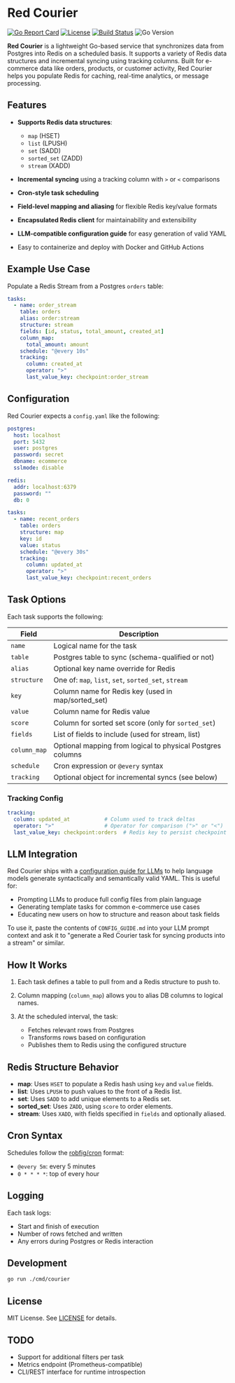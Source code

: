 # Red Courier

[![Go Report Card](https://goreportcard.com/badge/github.com/Checker-Finance/red-courier)](https://goreportcard.com/report/github.com/nathanbcrocker/red-courier)
[![License](https://img.shields.io/github/license/Checker-Finance/red-courier)](LICENSE)
[![Build Status](https://github.com/Checker-Finance/red-courier/actions/workflows/ci.yml/badge.svg)](https://github.com/Checker-Finance/red-courier/actions)
![Go Version](https://img.shields.io/badge/go-1.24-blue)

**Red Courier** is a lightweight Go-based service that synchronizes data from Postgres into Redis on a scheduled basis. It supports a variety of Redis data structures and incremental syncing using tracking columns. Built for e-commerce data like orders, products, or customer activity, Red Courier helps you populate Redis for caching, real-time analytics, or message processing.

## Features

* **Supports Redis data structures**:

    * `map` (HSET)
    * `list` (LPUSH)
    * `set` (SADD)
    * `sorted_set` (ZADD)
    * `stream` (XADD)
* **Incremental syncing** using a tracking column with `>` or `<` comparisons
* **Cron-style task scheduling**
* **Field-level mapping and aliasing** for flexible Redis key/value formats
* **Encapsulated Redis client** for maintainability and extensibility
* **LLM-compatible configuration guide** for easy generation of valid YAML
* Easy to containerize and deploy with Docker and GitHub Actions

## Example Use Case

Populate a Redis Stream from a Postgres `orders` table:

```yaml
tasks:
  - name: order_stream
    table: orders
    alias: order:stream
    structure: stream
    fields: [id, status, total_amount, created_at]
    column_map:
      total_amount: amount
    schedule: "@every 10s"
    tracking:
      column: created_at
      operator: ">"
      last_value_key: checkpoint:order_stream
```

## Configuration

Red Courier expects a `config.yaml` like the following:

```yaml
postgres:
  host: localhost
  port: 5432
  user: postgres
  password: secret
  dbname: ecommerce
  sslmode: disable

redis:
  addr: localhost:6379
  password: ""
  db: 0

tasks:
  - name: recent_orders
    table: orders
    structure: map
    key: id
    value: status
    schedule: "@every 30s"
    tracking:
      column: updated_at
      operator: ">"
      last_value_key: checkpoint:recent_orders
```

## Task Options

Each task supports the following:

| Field        | Description                                                |
| ------------ | ---------------------------------------------------------- |
| `name`       | Logical name for the task                                  |
| `table`      | Postgres table to sync (schema-qualified or not)           |
| `alias`      | Optional key name override for Redis                       |
| `structure`  | One of: `map`, `list`, `set`, `sorted_set`, `stream`       |
| `key`        | Column name for Redis key (used in map/sorted\_set)        |
| `value`      | Column name for Redis value                                |
| `score`      | Column for sorted set score (only for `sorted_set`)        |
| `fields`     | List of fields to include (used for stream, list)          |
| `column_map` | Optional mapping from logical to physical Postgres columns |
| `schedule`   | Cron expression or `@every` syntax                         |
| `tracking`   | Optional object for incremental syncs (see below)          |

### Tracking Config

```yaml
tracking:
  column: updated_at           # Column used to track deltas
  operator: ">"                # Operator for comparison (">" or "<")
  last_value_key: checkpoint:orders  # Redis key to persist checkpoint value
```

## LLM Integration

Red Courier ships with a [configuration guide for LLMs](CONFIG_GUIDE.md) to help language models generate syntactically and semantically valid YAML. This is useful for:

* Prompting LLMs to produce full config files from plain language
* Generating template tasks for common e-commerce use cases
* Educating new users on how to structure and reason about task fields

To use it, paste the contents of `CONFIG_GUIDE.md` into your LLM prompt context and ask it to "generate a Red Courier task for syncing products into a stream" or similar.

## How It Works

1. Each task defines a table to pull from and a Redis structure to push to.
2. Column mapping (`column_map`) allows you to alias DB columns to logical names.
3. At the scheduled interval, the task:

    * Fetches relevant rows from Postgres
    * Transforms rows based on configuration
    * Publishes them to Redis using the configured structure

## Redis Structure Behavior

* **map**: Uses `HSET` to populate a Redis hash using `key` and `value` fields.
* **list**: Uses `LPUSH` to push values to the front of a Redis list.
* **set**: Uses `SADD` to add unique elements to a Redis set.
* **sorted\_set**: Uses `ZADD`, using `score` to order elements.
* **stream**: Uses `XADD`, with fields specified in `fields` and optionally aliased.

## Cron Syntax

Schedules follow the [robfig/cron](https://pkg.go.dev/github.com/robfig/cron) format:

* `@every 5m`: every 5 minutes
* `0 * * * *`: top of every hour

## Logging

Each task logs:

* Start and finish of execution
* Number of rows fetched and written
* Any errors during Postgres or Redis interaction

## Development

```bash
go run ./cmd/courier
```

## License

MIT License. See [LICENSE](LICENSE) for details.

## TODO

* Support for additional filters per task
* Metrics endpoint (Prometheus-compatible)
* CLI/REST interface for runtime introspection
